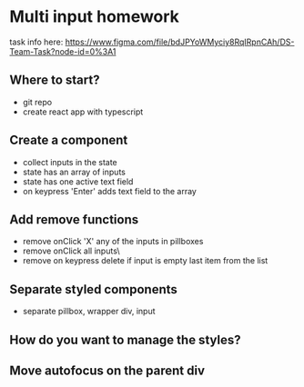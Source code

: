 # Multi input homework

task info here:
https://www.figma.com/file/bdJPYoWMyciy8RqIRpnCAh/DS-Team-Task?node-id=0%3A1

## Where to start?

- git repo
- create react app with typescript

## Create a component

- collect inputs in the state
- state has an array of inputs
- state has one active text field
- on keypress 'Enter' adds text field to the array

## Add remove functions

- remove onClick 'X' any of the inputs in pillboxes
- remove onClick all inputs\
- remove on keypress delete if input is empty last item from the list

## Separate styled components

- separate pillbox, wrapper div, input

## How do you want to manage the styles?

## Move autofocus on the parent div